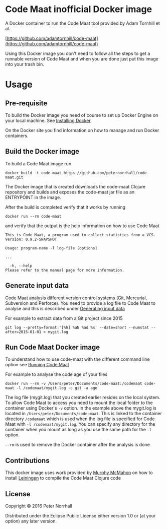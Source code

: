 # Code Maat inofficial Docker image

A Docker container to run the Code Maat tool provided by Adam Tornhill et al. 

[https://github.com/adamtornhill/code-maat](https://github.com/adamtornhill/code-maat)

Using this Docker image you don't need to follow all the steps to get a runnable version of Code Maat and when you are done just put this image into your trash bin.

# Usage

## Pre-requisite 

To build the Docker image you need of course to set up Docker Engine on your local machine.
See [Installing Docker](https://docs.docker.com/engine/installation/)

On the Docker site you find information on how to manage and run Docker containers.

## Build the Docker image

To build a Code Maat image run 
```
docker build -t code-maat https://github.com/peternorrhall/code-maat.git
````

The Docker image that is created downloads the code-maat Clojure repository and builds and exposes the code-maat jar file as an ENTRYPOINT in the image.

After the build is completed verify that it works by running

```
docker run --rm code-maat
```

and verify that the output is the help information on how to use Code Maat

```
This is Code Maat, a program used to collect statistics from a VCS.
Version: 0.9.2-SNAPSHOT

Usage: program-name -l log-file [options]

...

  -h, --help
Please refer to the manual page for more information.
````

## Generate input data

Code Maat analysis different version control systems (Git, Mercurial, Subversion and Perforce). You need to provide a log file to Code Maat to analyse and this is described under [Generating input data](https://github.com/adamtornhill/code-maat#generating-input-data)

For example to extract data from a Git project since 2015 
```
git log --pretty=format:'[%h] %aN %ad %s' --date=short --numstat --after=2015-01-01 > mygit.log
```

## Run Code Maat Docker image

To understand how to use code-maat with the different command line option see [Running Code Maat](https://github.com/adamtornhill/code-maat#running-code-maat)

For example to analyse the code age of your files

```
docker run --rm -v /Users/peter/Documents/code-maat:/codemaat code-maat -l /codemaat/mygit.log -c git -a age
```

The log file (mygit.log) that you created earlier resides on the local system. To allow Code Maat to access you need to mount the local folder to the container using Docker's `-v` option. 
In the example above the mygit.log is located in `/Users/peter/Documents/code-maat`. This is linked to the container directory `/codemaat` which is used when the log file is specified for Code Maat with `-l /codemaat/mygit.log`. You can specify any directory for the container when you mount as long as you use the same path for the `-l` option.

`--rm` is used to remove the Docker container after the analysis is done

## Contributions

This docker image uses work provided by [Murphy McMahon](https://github.com/pandeiro) on how to install [Leiningen](http://leiningen.org) to compile the Code Maat Clojure code

## License

Copyright © 2016 Peter Norrhall

Distributed under the Eclipse Public License either version 1.0 or (at
your option) any later version.

